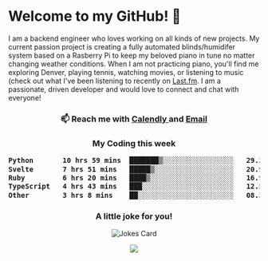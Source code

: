 <h1> Welcome to my GitHub! 👋 </h1>


  I am a backend engineer who loves working on all kinds of new projects. My current passion project is creating a fully automated blinds/humidifer system based on a Rasberry Pi to keep my beloved piano in tune no matter changing weather conditions. When I am not practicing piano, you'll find me exploring Denver, playing tennis, watching movies, or listening to music (check out what I've been listening to recently on [Last.fm](https://www.last.fm/user/mballa000). I am a passionate, driven developer and would love to connect and chat with everyone!

<h3 align = "center"> 📫 Reach me with <a href = "https://calendly.com/msbrandt00/30min"> Calendly </a> and <a href="mailto:msbrandt00@gmail.com">Email</a> 
 </h3>


 
<div align = "center"
[![Anurag's GitHub stats](https://github-readme-stats.vercel.app/api?username=mbrandt00)](https://github.com/anuraghazra/github-readme-stats)
          </div>
<h3 align="center">
  My Coding this week
<!--START_SECTION:waka-->

```txt
Python       10 hrs 59 mins  ███████▒░░░░░░░░░░░░░░░░░   29.26 %
Svelte       7 hrs 51 mins   █████▒░░░░░░░░░░░░░░░░░░░   20.93 %
Ruby         6 hrs 20 mins   ████▒░░░░░░░░░░░░░░░░░░░░   16.90 %
TypeScript   4 hrs 43 mins   ███░░░░░░░░░░░░░░░░░░░░░░   12.57 %
Other        3 hrs 8 mins    ██░░░░░░░░░░░░░░░░░░░░░░░   08.37 %
```

<!--END_SECTION:waka-->

### A little joke for you!

![Jokes Card](https://readme-jokes.vercel.app/api?hideBorder)

<a href="https://www.linkedin.com/in/mbrandt00/"><img src="https://img.shields.io/badge/linkedin-%230077B5.svg?&style=for-the-badge&logo=linkedin&logoColor=white" /></a>
